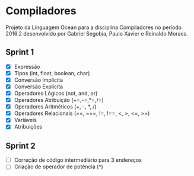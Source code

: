 # Compiladores
Projeto da Linguagem Ocean para a disciplina Compiladores no período 2016.2 desenvolvido por Gabriel Segobia, Paulo Xavier e Reinaldo Moraes.

## Sprint 1

- [X] Expressão
- [X] Tipos (int, float, boolean, char)
- [X] Conversão Implícita
- [x] Conversão Explícita
- [X] Operadores Lógicos (not, and, or)
- [X] Operadores Atribuição (+=,-=,*=,/=)
- [X] Operadores Aritméticos (+, -, *, /)
- [X] Operadores Relacionais (==, ===, !=, !==, <, >, <=, >=)
- [X] Variáveis
- [X] Atribuições

## Sprint 2

- [ ] Correção de código intermediário para 3 endereços
- [ ] Criação de operador de potência (^)

